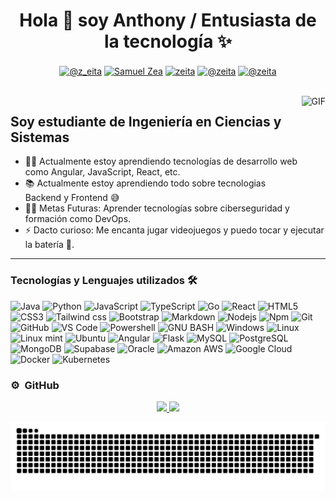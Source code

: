 <h1 align="center">Hola 👋  soy Anthony / Entusiasta de la tecnología ✨ </h1> 

<p align="center">  
<a href="https://www.tiktok.com/@z_eita" target="blank"><img align="center" src="https://img.shields.io/badge/TikTok-000000?style=for-the-badge&logo=tiktok&logoColor=white" alt="@z_eita" /></a>
<a href="https://www.linkedin.com/in/samuel-zea-767877256/" target="blank"><img align="center" src="https://img.shields.io/badge/LinkedIn-0077B5?style=for-the-badge&logo=linkedin&logoColor=white" alt="Samuel Zea"/></a>
<a href="https://www.facebook.com/people/Samuel-Zea/pfbid02RfvkUaJRM1jafLYR7jptdPUc3af3Syby5aYKv6FwBKBzN6VQmsxkdYYE1LjmzVbpl/" target="blank"><img align="center" src="https://img.shields.io/badge/Facebook-1877F2?style=for-the-badge&logo=facebook&logoColor=white" alt="zeita"  /></a>
<a href = "https://www.instagram.com/sami__zea/" target="blank"><img align="center" src="https://img.shields.io/badge/Instagram-E4405F?style=for-the-badge&logo=instagram&logoColor=white" alt="@zeita"  /></a>
<a href = "mailto:anthonysamuelzea@gmail.com" target="blank"><img align="center" src="https://img.shields.io/badge/Gmail-D14836?style=for-the-badge&logo=gmail&logoColor=white" alt="@zeita"  /></a>
  </p>
<br>

<img align="right" alt="GIF" height="160px" src="https://media.giphy.com/media/du3J3cXyzhj75IOgvA/giphy.gif" />

## Soy estudiante de Ingeniería en Ciencias y Sistemas  

- 👨‍💻 Actualmente estoy aprendiendo tecnologías de desarrollo web como Angular, JavaScript, React, etc.
- 📚 Actualmente estoy aprendiendo todo sobre tecnologias Backend y Frontend 😅
- 💪🏼 Metas Futuras: Aprender tecnologías sobre ciberseguridad y formación como DevOps.
- ⚡ Dacto curioso: Me encanta jugar videojuegos y puedo tocar y ejecutar la batería :musical_note:.

---

### Tecnologías y Lenguajes utilizados 🛠 

![Java](http://img.shields.io/badge/-Java-5B4638?style=flat-square&logo=java&logoColor=ffffff)
![Python](http://img.shields.io/badge/-Python-3776AB?style=flat-square&logo=python&logoColor=ffffff)
![JavaScript](https://img.shields.io/badge/-JavaScript-%23F7DF1C?style=flat-square&logo=javascript&logoColor=000000&labelColor=%23F7DF1C&color=%23FFCE5A)
![TypeScript](https://img.shields.io/badge/TypeScript-007ACC?style=flat-square&logo=typescript&logoColor=white)
![Go](https://img.shields.io/badge/Go-00ADD8?style=flat-square&logo=go&logoColor=white)
![React](https://img.shields.io/badge/-React-61DAFB?style=flat-square&logo=react&logoColor=ffffff)
![HTML5](https://img.shields.io/badge/-HTML5-%23E44D27?style=flat-square&logo=html5&logoColor=ffffff)
![CSS3](https://img.shields.io/badge/-CSS3-%231572B6?style=flat-square&logo=css3)
![Tailwind css](https://img.shields.io/badge/Tailwind_CSS-38B2AC?style=flat-square&logo=tailwind-css&logoColor=white)
![Bootstrap](https://img.shields.io/badge/-Bootstrap-563D7C?style=flat-square&logo=Bootstrap)
![Markdown](https://img.shields.io/badge/-Markdown-000000?style=flat-square&logo=markdown)
![Nodejs](https://img.shields.io/badge/-Nodejs-339933?style=flat-square&logo=Node.js&logoColor=ffffff)
![Npm](https://img.shields.io/badge/-npm-CB3837?style=flat-square&logo=npm)
![Git](https://img.shields.io/badge/-Git-%23F05032?style=flat-square&logo=git&logoColor=%23ffffff)
![GitHub](https://img.shields.io/badge/-GitHub-181717?style=flat-square&logo=github)
![VS Code](http://img.shields.io/badge/-VS%20Code-007ACC?style=flat-square&logo=visual-studio-code&logoColor=ffffff)
![Powershell](http://img.shields.io/badge/-Powershell-5391FE?style=flat-square&logo=powershell&logoColor=ffffff)
![GNU BASH](https://img.shields.io/badge/GNU%20Bash-4EAA25?style=flat-square&logo=GNU%20Bash&logoColor=white)
![Windows](http://img.shields.io/badge/-Windows-0078D6?style=flat-square&logo=windows&logoColor=ffffff)
![Linux](https://img.shields.io/badge/Linux-FCC624?style=flat-square&logo=linux&logoColor=black)
![Linux mint](https://img.shields.io/badge/Linux_Mint-87CF3E?style=flat-square&logo=linux-mint&logoColor=white)
![Ubuntu](https://img.shields.io/badge/Ubuntu-E95420?style=flat-square&logo=ubuntu&logoColor=white)
![Angular](https://img.shields.io/badge/Angular-DD0031?style=flat-square&logo=angular&logoColor=white)
![Flask](https://img.shields.io/badge/Flask-000000?style=flat-square&logo=flask&logoColor=white)
![MySQL](https://img.shields.io/badge/MySQL-00000F?style=flat-square&logo=mysql&logoColor=white)
![PostgreSQL](https://img.shields.io/badge/PostgreSQL-316192?style=flat-square&logo=postgresql&logoColor=white)
![MongoDB](https://img.shields.io/badge/MongoDB-4EA94B?style=flat-square&logo=mongodb&logoColor=white)
![Supabase](https://img.shields.io/badge/Supabase-181818?style=flat-square&logo=supabase&logoColor=white)
![Oracle](https://img.shields.io/badge/Oracle-F80000?style=flat-square&logo=oracle&logoColor=black)
![Amazon AWS](https://img.shields.io/badge/Amazon_AWS-232F3E?style=flat-square&logo=amazon-aws&logoColor=white)
![Google Cloud](https://img.shields.io/badge/Google_Cloud-4285F4?style=flat-square&logo=google-cloud&logoColor=white)
![Docker](https://img.shields.io/badge/Docker-2496ED?style=flat-square&logo=docker&logoColor=white)
![Kubernetes](https://img.shields.io/badge/Kubernetes-326CE5?style=flat-square&logo=kubernetes&logoColor=white)

### ⚙️ &nbsp;GitHub

<p align="center">
<a href="https://github.com/AVS1508">
  <img height="180em" src="https://github-readme-stats-eight-theta.vercel.app/api?username=Zeita03&show_icons=true&theme=algolia&include_all_commits=true&count_private=true"/>
  <img height="180em" src="https://github-readme-stats-eight-theta.vercel.app/api/top-langs/?username=Zeita03&layout=compact&langs_count=8&theme=algolia"/>
</a>
</p>

<!--- snake -->
<p align = "center">
	<img src = "https://github.com/7oSkaaa/7oSkaaa/blob/output/github-contribution-grid-snake.svg?" alt = "Snake Game"/>
</p>



